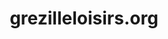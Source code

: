 ---
key: project

order: 30
title: grezilleloisirs.org
url: https://grezilleloisirs.org/
img:
  url: "/images/grezilleloisirsProject.png"
  alt: Screenshot du site grézillé loisirs . org
tags: ["Design", "Développement"]
text: Grézillé Loisirs est une association à but non lucratif (loi 1901) ayant pour but de créé du lien entre les villageois de Gennes Val de Loire et des communes alentours au travers des activités sportives, culturelles et artistiques proposées par l’association à un prix accessible pour ses adhérents.
---